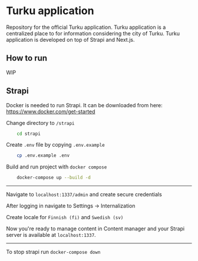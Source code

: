 # Turku application

Repository for the official Turku application.
Turku application is a centralized place to for information considering the city of Turku.
Turku application is developed on top of Strapi and Next.js.

## How to run

WIP

## Strapi

Docker is needed to run Strapi. It can be downloaded from here: https://www.docker.com/get-started

Change directory to `/strapi`

```bash
    cd strapi
```

Create `.env` file by copying `.env.example`

```bash
    cp .env.example .env
```

Build and run project with `docker compose`

```bash
    docker-compose up --build -d
```

---

Navigate to `localhost:1337/admin` and create secure credentials

After logging in navigate to Settings -> Internalization

Create locale for `Finnish (fi)` and `Swedish (sv)`

Now you're ready to manage content in Content manager and your Strapi server is available at `localhost:1337`.

---

To stop strapi run `docker-compose down`
